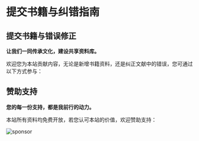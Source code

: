 # 提交书籍与纠错指南

## 提交书籍与错误修正

**让我们一同传承文化，建设共享资料库。**

欢迎您为本站贡献内容，无论是新增书籍资料，还是纠正文献中的错误，您可通过以下方式参与：

<Links
  :grid="3"
  :items="[
    {
      icon: { icon: 'material-symbols:error-outline', color: 'var(--vp-c-text-1)' },
      name: '提交 Issue',
      desc: '欢迎报告 bug 或提出功能请求，帮助我改进本站。',
      link: 'https://github.com/s-theo/xx.theojs.cn/issues/new'
    },
    {
      icon: { icon: 'material-symbols:fork-right', color: 'var(--vp-c-text-1)' },
      name: 'Fork & 提交 PR',
      desc: '欢迎复制仓库并发起 PR，贡献书籍资料或纠正文献中的错误。',
      link: 'https://github.com/s-theo/xx.theojs.cn/fork'
    },
    {
      icon: { icon: 'material-symbols:mail-outline', color: 'var(--vp-c-text-1)' },
      name: '通过邮件提交建议',
      desc: '如不便使用 GitHub，您可通过邮件提交建议与我联系。',
      link: 'mailto:fanxiaobin422@gmail.com'
    }
  ]"
/>

## 赞助支持

**您的每一份支持，都是我前行的动力。**

本站所有资料均免费开放，若您认可本站的价值，欢迎赞助支持：

![sponsor](https://i.theojs.cn/sponsor.webp)
